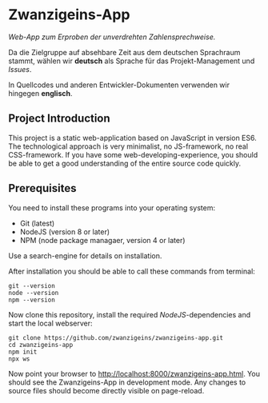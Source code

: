# Zwanzigeins-App

*Web-App zum Erproben der unverdrehten Zahlensprechweise.*

Da die Zielgruppe auf absehbare Zeit aus dem deutschen Sprachraum stammt, 
wählen wir **deutsch** als Sprache für das Projekt-Management und *Issues*.

In Quellcodes und anderen Entwickler-Dokumenten verwenden wir hingegen **englisch**.

## Project Introduction

This project is a static web-application based on JavaScript in version ES6. The
technological approach is very minimalist, no JS-framework, no real CSS-framework.
If you have some web-developing-experience, you should be able to get a good understanding 
of the entire source code quickly.


## Prerequisites

You need to install these programs into your operating system:

* Git (latest)
* NodeJS (version 8 or later)
* NPM (node package managaer, version 4 or later)

Use a search-engine for details on installation.

After installation you should be able to call these commands from terminal:

```
git --version
node --version
npm --version
```

Now clone this repository, install the required *NodeJS*-dependencies and start the local webserver:

```
git clone https://github.com/zwanzigeins/zwanzigeins-app.git
cd zwanzigeins-app
npm init
npx ws
```

Now point your browser to <http://localhost:8000/zwanzigeins-app.html>. You should see the 
Zwanzigeins-App in development mode. Any changes to source files should become directly visible on page-reload.
